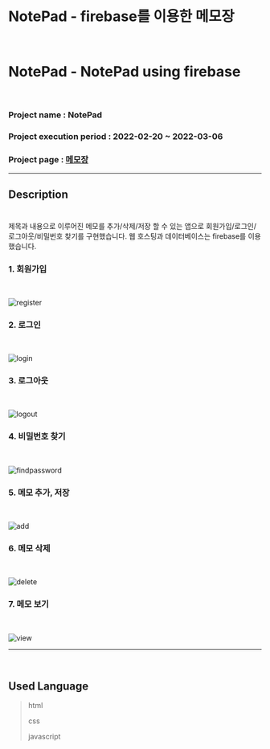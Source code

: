 # NotePad - firebase를 이용한 메모장
<br>

# NotePad - NotePad using firebase
<br>

### Project name : NotePad
### Project execution period : 2022-02-20 ~ 2022-03-06
### Project page : [메모장](https://memo-app-ba46d.web.app)

-----------------------

## Description
#
제목과 내용으로 이루어진 메모를 추가/삭제/저장 할 수 있는 앱으로 회원가입/로그인/로그아웃/비밀번호 찾기를 구현했습니다.
웹 호스팅과 데이터베이스는 firebase를 이용했습니다.


### 1. 회원가입
<br>

![register](https://user-images.githubusercontent.com/86145134/156929596-97b6e1b6-d8fa-4cb0-b68a-3c9ee8bbc72a.gif)

### 2. 로그인
<br>

![login](https://user-images.githubusercontent.com/86145134/156929613-6a7a17e3-1f05-44db-ac46-3f16009c98d7.gif)

### 3. 로그아웃
<br>

![logout](https://user-images.githubusercontent.com/86145134/156929655-d2efd76e-ca4c-4c04-b9b3-9ea422da77fc.gif)

### 4. 비밀번호 찾기
<br>

![findpassword](https://user-images.githubusercontent.com/86145134/156929680-6580ebc5-f57e-4947-99fb-a483d815f620.gif)

### 5. 메모 추가, 저장
<br>

![add](https://user-images.githubusercontent.com/86145134/156929721-4f109101-4e7f-420d-b400-72a79478653c.gif)

### 6. 메모 삭제
<br>

![delete](https://user-images.githubusercontent.com/86145134/156929755-15f718b9-7c32-452a-b740-5efb1d84724f.gif)

### 7. 메모 보기
<br>

![view](https://user-images.githubusercontent.com/86145134/156929767-52271cd6-c18d-4705-aaac-c8213e057ba1.gif)

-----------------------
<br>

## Used Language

> html
>
> css
>
> javascript